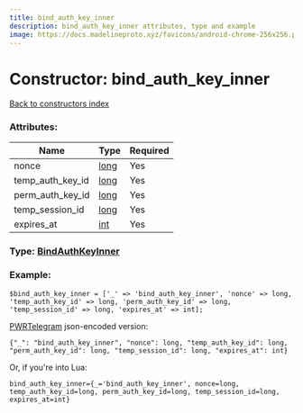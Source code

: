 ```yaml
---
title: bind_auth_key_inner
description: bind_auth_key_inner attributes, type and example
image: https://docs.madelineproto.xyz/favicons/android-chrome-256x256.png
---
```

# Constructor: bind\_auth\_key\_inner  
[Back to constructors index](index.md)



### Attributes:

| Name     |    Type       | Required |
|----------|---------------|----------|
|nonce|[long](../types/long.md) | Yes|
|temp\_auth\_key\_id|[long](../types/long.md) | Yes|
|perm\_auth\_key\_id|[long](../types/long.md) | Yes|
|temp\_session\_id|[long](../types/long.md) | Yes|
|expires\_at|[int](../types/int.md) | Yes|



### Type: [BindAuthKeyInner](../types/BindAuthKeyInner.md)


### Example:

```
$bind_auth_key_inner = ['_' => 'bind_auth_key_inner', 'nonce' => long, 'temp_auth_key_id' => long, 'perm_auth_key_id' => long, 'temp_session_id' => long, 'expires_at' => int];
```  

[PWRTelegram](https://pwrtelegram.xyz) json-encoded version:

```
{"_": "bind_auth_key_inner", "nonce": long, "temp_auth_key_id": long, "perm_auth_key_id": long, "temp_session_id": long, "expires_at": int}
```


Or, if you're into Lua:  


```
bind_auth_key_inner={_='bind_auth_key_inner', nonce=long, temp_auth_key_id=long, perm_auth_key_id=long, temp_session_id=long, expires_at=int}

```


